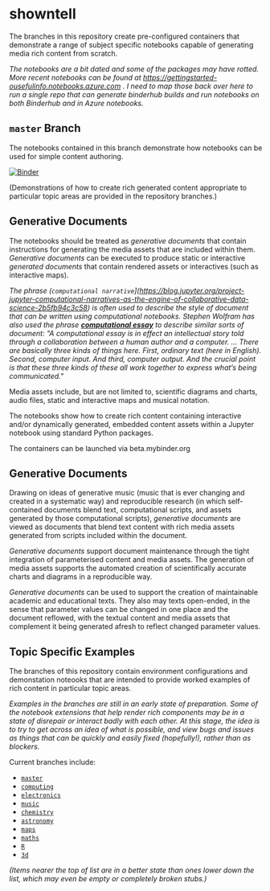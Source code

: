 # showntell

The branches in this repository create pre-configured containers that demonstrate a range of subject specific  notebooks capable of generating media rich content from scratch.

*The notebooks are a bit dated and some of the packages may have rotted. More recent notebooks can be found at https://gettingstarted-ousefulinfo.notebooks.azure.com . I need to map those back over here to run a single repo that can generate binderhub builds and run notebooks on both Binderhub and in Azure notebooks.*

## `master` Branch

The notebooks contained in this branch demonstrate how notebooks can be used for simple content authoring.

[![Binder](http://mybinder.org/badge.svg)](https://mybinder.org/v2/gh/psychemedia/showntell/master)

(Demonstrations of how to create rich generated content appropriate to particular topic areas are provided in the repository branches.)

## Generative Documents

The notebooks should be treated as *generative documents* that contain instructions for generating the media assets that are included within them. *Generative documents* can be executed to produce static or interactive *generated documents* that contain rendered assets or interactives (such as interactive maps).

*The phrase (`computational narrative`](https://blog.jupyter.org/project-jupyter-computational-narratives-as-the-engine-of-collaborative-data-science-2b5fb94c3c58) is often used to describe the style of document that can be written using computational notebooks. Stephen Wolfram has also used the phrase [__computational essay__](http://blog.stephenwolfram.com/2017/11/what-is-a-computational-essay/) to describe similar sorts of document: "A computational essay is in effect an intellectual story told through a collaboration between a human author and a computer. ... There are basically three kinds of things here. First, ordinary text (here in English). Second, computer input. And third, computer output. And the crucial point is that these three kinds of these all work together to express what’s being communicated."*

Media assets include, but are not limited to, scientific diagrams and charts, audio files, static and interactive maps and musical notation.

The notebooks show how to create rich content containing interactive and/or dynamically generated, embedded content assets within a Jupyter notebook using standard Python packages.

The containers can be launched via beta.mybinder.org

## Generative Documents

Drawing on ideas of generative music (music that is ever changing and created in a systematic way) and reproducible research (in which self-contained documents blend text, computational scripts, and assets generated by those computational scripts), *generative documents* are viewed as documents that blend text content with rich media assets generated from scripts included within the document.

*Generative documents* support document maintenance through the tight integration of parameterised content and media assets. The generation of media assets supports the automated creation of scientifically accurate charts and diagrams in a reproducible way.

*Generative documents* can be used to support the creation of maintainable academic and educational texts. They also may texts open-ended, in the sense that parameter values can be changed in one place and the document reflowed, with the textual content and media assets that complement it being generated afresh to reflect changed parameter values.

## Topic Specific Examples

The branches of this repository contain environment configurations and demonstation noteooks that are intended to provide worked examples of rich content in particular topic areas.

*Examples in the branches are still in an early state of preparation. Some of the notebook extensions that help render rich components may be in a state of disrepair or interact badly with each other. At this stage, the idea is to try to get across an idea of what is possible, and view bugs and issues as things that can be quickly and easily fixed (hopefully!), rather than as blockers.*

Current branches include:

- [`master`](.)
- [`computing`](../../tree/computing)
- [`electronics`](../../tree/electronics)
- [`music`](../../tree/music)
- [`chemistry`](../../tree/chemistry)
- [`astronomy`](../../tree/astronomy)
- [`maps`](../../tree/maps)
- [`maths`](../../tree/maths)
- [`R`](../../tree/R)
- [`3d`](../../tree/3d)

*(Items nearer the top of list are in a better state than ones lower down the list, which may even be empty or completely broken stubs.)*
